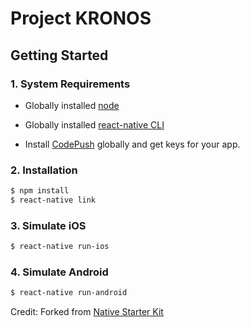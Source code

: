 
# Project KRONOS

## Getting Started

### 1. System Requirements

* Globally installed [node](https://nodejs.org/en/)

* Globally installed [react-native CLI](https://facebook.github.io/react-native/docs/getting-started.html)

* Install [CodePush](https://microsoft.github.io/code-push/) globally and get keys for your app.


### 2. Installation
```sh
$ npm install
$ react-native link
```

### 3. Simulate iOS

```sh
$ react-native run-ios
```

### 4. Simulate Android

```sh
$ react-native run-android
```

Credit: Forked from [Native Starter Kit](https://github.com/start-react/native-starter-kit)
